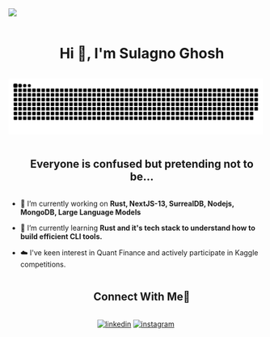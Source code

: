 
<!--horizontal divider(gradiant)-->
<img src="https://user-images.githubusercontent.com/73097560/115834477-dbab4500-a447-11eb-908a-139a6edaec5c.gif">

<!--h1 without bottom border-->
<div id="user-content-toc" align = "center">
    <ul align = "center">
    <summary><h1 style="display: inline-block">Hi 👋, I'm Sulagno Ghosh</h1></summary>
    </ul>
</div>


<!--- snake -->
<div align="center">
  <img  src="https://github.com/1999AZZAR/1999AZZAR/blob/main/resources/img/grid-snake.svg"
       alt="snake" /></a>
</div>


<!--h2 without bottom border-->
<div id="user-content-toc" align = "center">
  <ul align="center">
    <summary><h2 style="display: inline-block">Everyone is confused but pretending not to be...</h2></summary>
  </ul>
</div>


<!--Intro start-->
- 🔭 I’m currently working on **Rust, NextJS-13, SurrealDB, Nodejs, MongoDB, Large Language Models**

- 🌱 I’m currently learning **Rust and it's tech stack to understand how to build efficient CLI tools.**

- ☁️ I've keen interest in Quant Finance and actively participate in Kaggle competitions.



<!-- Connect with me -->
<!--h2 without bottom border-->
<div id="user-content-toc" align = "center">
  <ul align="center">
    <summary><h2 style="display: inline-block">Connect With Me🤝</h2></summary>
  </ul>
</div>

<!--icons and links-->
<p align="center">
<a href="https://www.linkedin.com/in/sulagnog" target="blank"><img align="center" src="https://user-images.githubusercontent.com/88904952/234979284-68c11d7f-1acc-4f0c-ac78-044e1037d7b0.png" alt="linkedin" height="50" width="50" /></a>
<a href="https://www.instagram.com/sulagnoghosh/" target="blank"><img align="center" src="https://user-images.githubusercontent.com/88904952/234981169-2dd1e58f-4b7e-468c-8213-034ba62156c3.png" alt="instagram" height="50" width="50" /></a>

  
</p>



